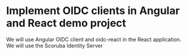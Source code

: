# Implement OIDC clients in Angular and React demo project

We will use Angular OIDC client and oidc-react in the React application.
<br />
We will use the Scoruba Identity Server 
